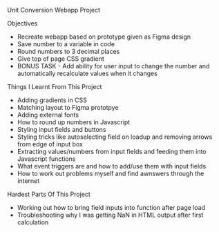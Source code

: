 Unit Conversion Webapp Project

Objectives
- Recreate webapp based on prototype given as Figma design
- Save number to a variable in code
- Round numbers to 3 decimal places
- Give top of page CSS gradient 
- BONUS TASK - Add ability for user input to change the number and automatically recalculate values when it changes

Things I Learnt From This Project
- Adding gradients in CSS
- Matching layout to Figma prototpye
- Adding external fonts
- How to round up numbers in Javascript
- Styling input fields and buttons
- Styling tricks like autoselecting field on loadup and removing arrows from edge of input box
- Extracting values/numbers from input fields and feeding them into Javascript functions
- What event triggers are and how to add/use them with input fields
- How to work out problems myself and find awnswers through the internet

Hardest Parts Of This Project
- Working out how to bring field inputs into function after page load
- Troubleshooting why I was getting NaN in HTML output after first calculation